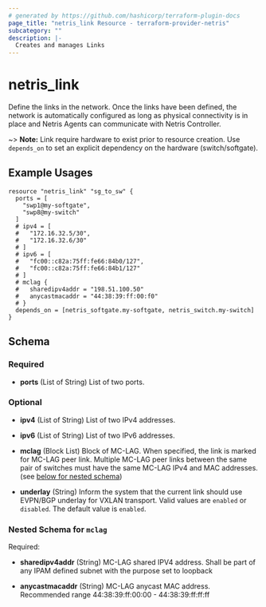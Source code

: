 ```yaml
---
# generated by https://github.com/hashicorp/terraform-plugin-docs
page_title: "netris_link Resource - terraform-provider-netris"
subcategory: ""
description: |-
  Creates and manages Links
---
```


# netris_link

Define the links in the network. Once the links have been defined, the network is automatically configured as long as physical connectivity is in place and Netris Agents can communicate with Netris Controller.

~> **Note:** Link require hardware to exist prior to resource creation. Use `depends_on` to set an explicit dependency on the hardware (switch/softgate).


## Example Usages
```hcl
resource "netris_link" "sg_to_sw" {
  ports = [
    "swp1@my-softgate",
    "swp8@my-switch"
  ]
  # ipv4 = [
  #   "172.16.32.5/30",
  #   "172.16.32.6/30"
  # ]
  # ipv6 = [
  #   "fc00::c82a:75ff:fe66:84b0/127",
  #   "fc00::c82a:75ff:fe66:84b1/127"
  # ]
  # mclag {
  #   sharedipv4addr = "198.51.100.50"
  #   anycastmacaddr = "44:38:39:ff:00:f0"
  # }
  depends_on = [netris_softgate.my-softgate, netris_switch.my-switch]
}
```



<!-- schema generated by tfplugindocs -->
## Schema

### Required

- **ports** (List of String) List of two ports.

### Optional

- **ipv4** (List of String) List of two IPv4 addresses.

- **ipv6** (List of String) List of two IPv6 addresses.

- **mclag** (Block List) Block of MC-LAG. When specified, the link is marked for MC-LAG peer link. Multiple MC-LAG peer links between the same pair of switches must have the same MC-LAG IPv4 and MAC addresses. (see [below for nested schema](#nestedblock--mclag))

- **underlay** (String) Inform the system that the current link should use EVPN/BGP underlay for VXLAN transport. Valid values are `enabled` or `disabled`. The default value is `enabled`.

<a id="nestedblock--mclag"></a>
### Nested Schema for `mclag`

Required:
- **sharedipv4addr** (String) MC-LAG shared IPV4 address. Shall be part of any IPAM defined subnet with the purpose set to loopback

- **anycastmacaddr** (String) MC-LAG anycast MAC address. Recommended range 44:38:39:ff:00:00 - 44:38:39:ff:ff:ff
